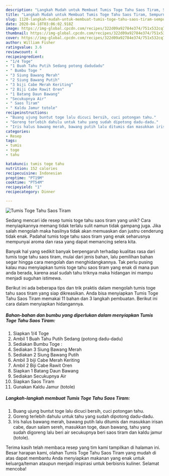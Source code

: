 ```yaml
---
description: "Langkah Mudah untuk Membuat Tumis Toge Tahu Saos Tiram, Sempurna"
title: "Langkah Mudah untuk Membuat Tumis Toge Tahu Saos Tiram, Sempurna"
slug: 1120-langkah-mudah-untuk-membuat-tumis-toge-tahu-saos-tiram-sempurna
date: 2020-04-18T03:06:02.918Z
image: https://img-global.cpcdn.com/recipes/322d09a92784e374/751x532cq70/tumis-toge-tahu-saos-tiram-foto-resep-utama.jpg
thumbnail: https://img-global.cpcdn.com/recipes/322d09a92784e374/751x532cq70/tumis-toge-tahu-saos-tiram-foto-resep-utama.jpg
cover: https://img-global.cpcdn.com/recipes/322d09a92784e374/751x532cq70/tumis-toge-tahu-saos-tiram-foto-resep-utama.jpg
author: William Fisher
ratingvalue: 3.6
reviewcount: 4
recipeingredient:
- "1/4 Toge"
- "1 Buah Tahu Putih Sedang potong dadudadu"
- " Bumbu Toge "
- "3 Siung Bawang Merah"
- "2 Siung Bawang Putih"
- "3 biji Cabe Merah Keriting"
- "2 Biji Cabe Rawit Oren"
- "1 Batang Daun Bawang"
- "Secukupnya Air"
- " Saos Tiram"
- " Kaldu Jamur totole"
recipeinstructions:
- "Buang ujung buntut toge lalu dicuci bersih, cuci potongan tahu."
- "Goreng terlebih dahulu untuk tahu yang sudah dipotong dadu-dadu."
- "Iris halus bawang merah, bawang putih lalu ditumis dan masukkan irisan cabe, daun salam sereh, masukkan toge, daun bawang, tahu yang sudah digoreng lalu beri air secukupnya beri saos tiram dan kaldu jamur (totole)."
categories:
- Resep
tags:
- tumis
- toge
- tahu

katakunci: tumis toge tahu 
nutrition: 152 calories
recipecuisine: Indonesian
preptime: "PT19M"
cooktime: "PT54M"
recipeyield: "1"
recipecategory: Dinner

---
```



![Tumis Toge Tahu Saos Tiram](https://img-global.cpcdn.com/recipes/322d09a92784e374/751x532cq70/tumis-toge-tahu-saos-tiram-foto-resep-utama.jpg)

Sedang mencari ide resep tumis toge tahu saos tiram yang unik? Cara menyiapkannya memang tidak terlalu sulit namun tidak gampang juga. Jika salah mengolah maka hasilnya tidak akan memuaskan dan justru cenderung tidak enak. Padahal tumis toge tahu saos tiram yang enak seharusnya mempunyai aroma dan rasa yang dapat memancing selera kita.



Banyak hal yang sedikit banyak berpengaruh terhadap kualitas rasa dari tumis toge tahu saos tiram, mulai dari jenis bahan, lalu pemilihan bahan segar hingga cara mengolah dan menghidangkannya. Tak perlu pusing kalau mau menyiapkan tumis toge tahu saos tiram yang enak di mana pun anda berada, karena asal sudah tahu triknya maka hidangan ini mampu menjadi suguhan istimewa.


Berikut ini ada beberapa tips dan trik praktis dalam mengolah tumis toge tahu saos tiram yang siap dikreasikan. Anda bisa menyiapkan Tumis Toge Tahu Saos Tiram memakai 11 bahan dan 3 langkah pembuatan. Berikut ini cara dalam menyiapkan hidangannya.

<!--inarticleads1-->

##### Bahan-bahan dan bumbu yang diperlukan dalam menyiapkan Tumis Toge Tahu Saos Tiram:

1. Siapkan 1/4 Toge
1. Ambil 1 Buah Tahu Putih Sedang (potong dadu-dadu)
1. Sediakan  Bumbu Toge :
1. Sediakan 3 Siung Bawang Merah
1. Sediakan 2 Siung Bawang Putih
1. Ambil 3 biji Cabe Merah Keriting
1. Ambil 2 Biji Cabe Rawit Oren
1. Siapkan 1 Batang Daun Bawang
1. Sediakan Secukupnya Air
1. Siapkan  Saos Tiram
1. Gunakan  Kaldu Jamur (totole)




<!--inarticleads2-->

##### Langkah-langkah membuat Tumis Toge Tahu Saos Tiram:

1. Buang ujung buntut toge lalu dicuci bersih, cuci potongan tahu.
1. Goreng terlebih dahulu untuk tahu yang sudah dipotong dadu-dadu.
1. Iris halus bawang merah, bawang putih lalu ditumis dan masukkan irisan cabe, daun salam sereh, masukkan toge, daun bawang, tahu yang sudah digoreng lalu beri air secukupnya beri saos tiram dan kaldu jamur (totole).




Terima kasih telah membaca resep yang tim kami tampilkan di halaman ini. Besar harapan kami, olahan Tumis Toge Tahu Saos Tiram yang mudah di atas dapat membantu Anda menyiapkan makanan yang enak untuk keluarga/teman ataupun menjadi inspirasi untuk berbisnis kuliner. Selamat mencoba!
